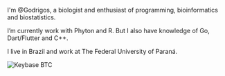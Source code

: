 I'm @Godrigos, a biologist and enthusiast of programming, bioinformatics and biostatistics.

I’m currently work with Phyton and R. But I also have knowledge of Go, Dart/Flutter and C++.

I live in Brazil and work at The Federal University of Paraná.

![Keybase BTC](https://img.shields.io/keybase/btc/godrigos?color=orange&label=BTC)
